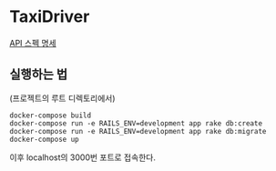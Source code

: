 # TaxiDriver
 
[API 스펙 명세](http://wiki.dramancompany.com/display/~%EC%9E%84%EC%84%B1%EB%AF%BC/TaxiDriver)
 
## 실행하는 법
 
(프로젝트의 루트 디렉토리에서)

    docker-compose build
    docker-compose run -e RAILS_ENV=development app rake db:create
    docker-compose run -e RAILS_ENV=development app rake db:migrate
    docker-compose up

이후 localhost의 3000번 포트로 접속한다.
